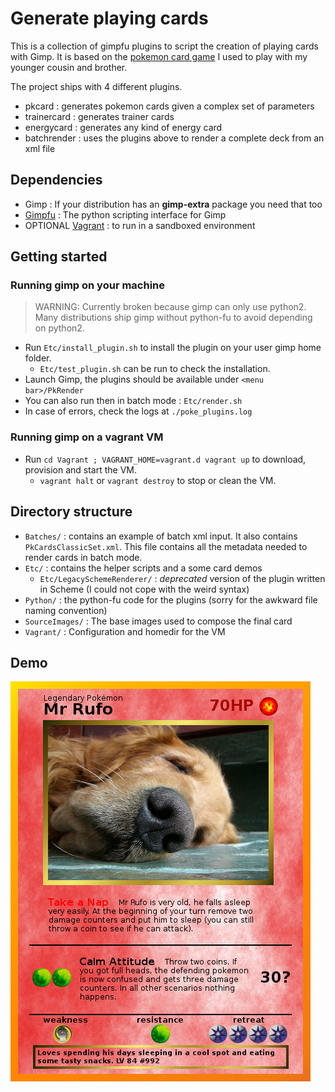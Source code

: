 # Generate playing cards

This is a collection of gimpfu plugins to script the creation of playing cards with Gimp.
It is based on the [pokemon card game][1] I used to play with my younger cousin and brother.

The project ships with 4 different plugins.
* pkcard : generates pokemon cards given a complex set of parameters
* trainercard : generates trainer cards
* energycard : generates any kind of energy card
* batchrender : uses the plugins above to render a complete deck from an xml file

## Dependencies

* Gimp : If your distribution has an **gimp-extra** package you need that too
* [Gimpfu][2] : The python scripting interface for Gimp
* OPTIONAL [Vagrant][3] : to run in a sandboxed environment


## Getting started

### Running gimp on your machine

> WARNING: Currently broken because gimp can only use python2. Many distributions ship gimp without python-fu to avoid depending on python2.

* Run `Etc/install_plugin.sh` to install the plugin on your user gimp home folder.
  * `Etc/test_plugin.sh` can be run to check the installation.
* Launch Gimp, the plugins should be available under `<menu bar>/PkRender`
* You can also run then in batch mode : `Etc/render.sh`
* In case of errors, check the logs at `./poke_plugins.log`

### Running gimp on a vagrant VM

* Run `cd Vagrant ; VAGRANT_HOME=vagrant.d vagrant up` to download, provision and start the VM.
  * `vagrant halt` or `vagrant destroy` to stop or clean the VM.


## Directory structure

* `Batches/` : contains an example of batch xml input. It also contains `PkCardsClassicSet.xml`. This file contains all the metadata needed to render cards in batch mode.
* `Etc/` : contains the helper scripts and a some card demos
  * `Etc/LegacySchemeRenderer/` : _deprecated_ version of the plugin written in Scheme (I could not cope with the weird syntax)
* `Python/` : the python-fu code for the plugins (sorry for the awkward file naming convention)
* `SourceImages/` : The base images used to compose the final card
* `Vagrant/` : Configuration and homedir for the VM

## Demo

![card demo](Etc/EyeCandyDemo/mr_rufo.png)

[1]: http://en.wikipedia.org/wiki/Pok%C3%A9mon_Trading_Card_Game#Gameplay
[2]: http://www.gimp.org/docs/python/index.html
[3]: https://www.vagrantup.com/

